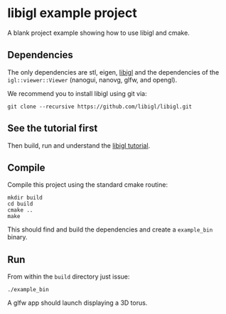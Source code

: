 # libigl example project

A blank project example showing how to use libigl and cmake.

## Dependencies

The only dependencies are stl, eigen, [libigl](libigl.github.io/libigl/) and
the dependencies of the `igl::viewer::Viewer` (nanogui, nanovg, glfw, and
opengl).

We recommend you to install libigl using git via:

    git clone --recursive https://github.com/libigl/libigl.git

## See the tutorial first

Then build, run and understand the [libigl
tutorial](http://libigl.github.io/libigl/tutorial/tutorial.html). 


## Compile

Compile this project using the standard cmake routine:

    mkdir build
    cd build
    cmake ..
    make

This should find and build the dependencies and create a `example_bin` binary.

## Run

From within the `build` directory just issue:

    ./example_bin

A glfw app should launch displaying a 3D torus.
